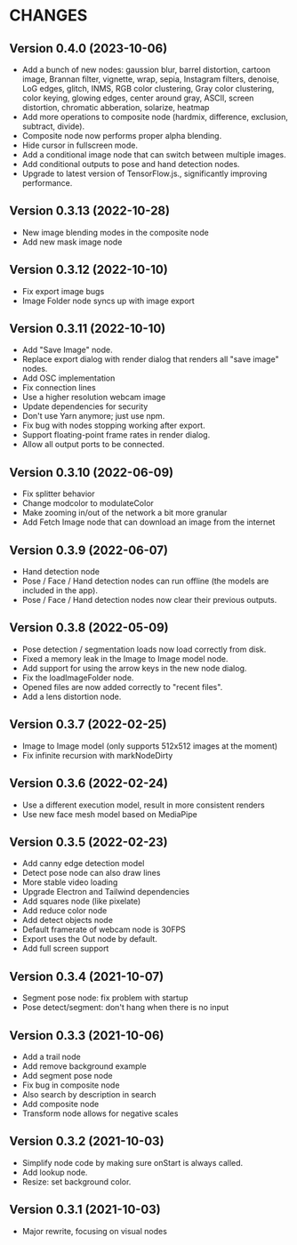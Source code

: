 # CHANGES

## Version 0.4.0 (2023-10-06)

- Add a bunch of new nodes: gaussion blur, barrel distortion, cartoon image, Brannan filter, vignette, wrap, sepia, Instagram filters, denoise, LoG edges, glitch, INMS, RGB color clustering, Gray color clustering, color keying, glowing edges, center around gray, ASCII, screen distortion, chromatic abberation, solarize, heatmap
- Add more operations to composite node (hardmix, difference, exclusion, subtract, divide).
- Composite node now performs proper alpha blending.
- Hide cursor in fullscreen mode.
- Add a conditional image node that can switch between multiple images.
- Add conditional outputs to pose and hand detection nodes.
- Upgrade to latest version of TensorFlow.js., significantly improving performance.

## Version 0.3.13 (2022-10-28)

- New image blending modes in the composite node
- Add new mask image node

## Version 0.3.12 (2022-10-10)

- Fix export image bugs
- Image Folder node syncs up with image export

## Version 0.3.11 (2022-10-10)

- Add "Save Image" node.
- Replace export dialog with render dialog that renders all "save image" nodes.
- Add OSC implementation
- Fix connection lines
- Use a higher resolution webcam image
- Update dependencies for security
- Don't use Yarn anymore; just use npm.
- Fix bug with nodes stopping working after export.
- Support floating-point frame rates in render dialog.
- Allow all output ports to be connected.

## Version 0.3.10 (2022-06-09)

- Fix splitter behavior
- Change modcolor to modulateColor
- Make zooming in/out of the network a bit more granular
- Add Fetch Image node that can download an image from the internet

## Version 0.3.9 (2022-06-07)

- Hand detection node
- Pose / Face / Hand detection nodes can run offline (the models are included in the app).
- Pose / Face / Hand detection nodes now clear their previous outputs.

## Version 0.3.8 (2022-05-09)

- Pose detection / segmentation loads now load correctly from disk.
- Fixed a memory leak in the Image to Image model node.
- Add support for using the arrow keys in the new node dialog.
- Fix the loadImageFolder node.
- Opened files are now added correctly to "recent files".
- Add a lens distortion node.

## Version 0.3.7 (2022-02-25)

- Image to Image model (only supports 512x512 images at the moment)
- Fix infinite recursion with markNodeDirty

## Version 0.3.6 (2022-02-24)

- Use a different execution model, result in more consistent renders
- Use new face mesh model based on MediaPipe

## Version 0.3.5 (2022-02-23)

- Add canny edge detection model
- Detect pose node can also draw lines
- More stable video loading
- Upgrade Electron and Tailwind dependencies
- Add squares node (like pixelate)
- Add reduce color node
- Add detect objects node
- Default framerate of webcam node is 30FPS
- Export uses the Out node by default.
- Add full screen support

## Version 0.3.4 (2021-10-07)

- Segment pose node: fix problem with startup
- Pose detect/segment: don't hang when there is no input

## Version 0.3.3 (2021-10-06)

- Add a trail node
- Add remove background example
- Add segment pose node
- Fix bug in composite node
- Also search by description in search
- Add composite node
- Transform node allows for negative scales

## Version 0.3.2 (2021-10-03)

- Simplify node code by making sure onStart is always called.
- Add lookup node.
- Resize: set background color.

## Version 0.3.1 (2021-10-03)

- Major rewrite, focusing on visual nodes
